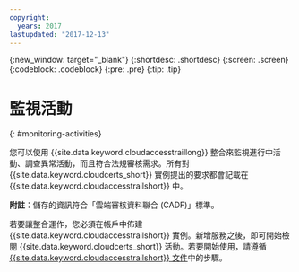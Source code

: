 ```yaml
---
copyright:
  years: 2017
lastupdated: "2017-12-13"
---
```

{:new_window: target="_blank"}
{:shortdesc: .shortdesc}
{:screen: .screen}
{:codeblock: .codeblock}
{:pre: .pre}
{:tip: .tip}

# 監視活動
{: #monitoring-activities}

您可以使用 {{site.data.keyword.cloudaccesstraillong}} 整合來監視進行中活動、調查異常活動，而且符合法規審核需求。所有對 {{site.data.keyword.cloudcerts_short}} 實例提出的要求都會記載在 {{site.data.keyword.cloudaccesstrailshort}} 中。

**附註**：儲存的資訊符合「雲端審核資料聯合 (CADF)」標準。

若要讓整合運作，您必須在帳戶中佈建 {{site.data.keyword.cloudaccesstrailshort}} 實例。新增服務之後，即可開始檢閱 {{site.data.keyword.cloudcerts_short}} 活動。若要開始使用，請遵循 [{{site.data.keyword.cloudaccesstrailshort}} 文件](../cloud-activity-tracker/index.html#getting-started-with-cla)中的步驟。
